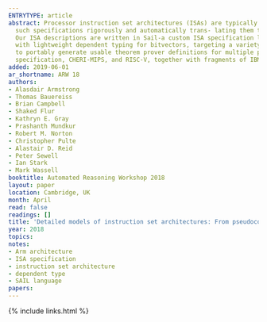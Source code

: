 ```yaml
---
ENTRYTYPE: article
abstract: Processor instruction set architectures (ISAs) are typically specified using a mixture of prose and pseudocode. We present ongoing work on expressing
  such specifications rigorously and automatically trans- lating them to interactive theorem prover definitions, making them amenable to mechanised proof.
  Our ISA descriptions are written in Sail-a custom ISA specification language designed to support idioms from var- ious processor vendor's pseudocode,
  with lightweight dependent typing for bitvectors, targeting a variety of use cases including sequential and concurrent ISA semantics. From Sail we aim
  to portably generate usable theorem prover definitions for multiple provers, including Isabelle, HOL4, and Coq. We are focusing on the full ARMv8.3-A
  specification, CHERI-MIPS, and RISC-V, together with fragments of IBM POWER and x86.
added: 2019-06-01
ar_shortname: ARW 18
authors:
- Alasdair Armstrong
- Thomas Bauereiss
- Brian Campbell
- Shaked Flur
- Kathryn E. Gray
- Prashanth Mundkur
- Robert M. Norton
- Christopher Pulte
- Alastair D. Reid
- Peter Sewell
- Ian Stark
- Mark Wassell
booktitle: Automated Reasoning Workshop 2018
layout: paper
location: Cambridge, UK
month: April
read: false
readings: []
title: 'Detailed models of instruction set architectures: From pseudocode to formal semantics'
year: 2018
topics:
notes:
- Arm architecture
- ISA specification
- instruction set architecture
- dependent type
- SAIL language
papers:
---
```


{% include links.html %}
